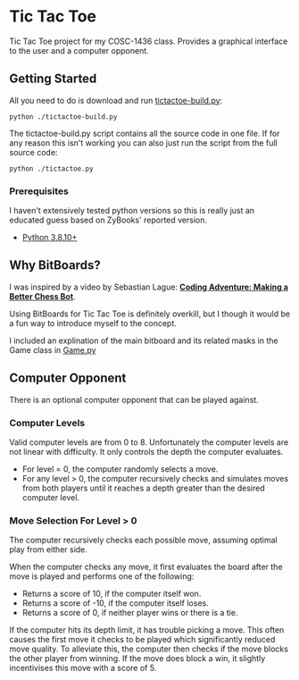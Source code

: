 # Tic Tac Toe

Tic Tac Toe project for my COSC-1436 class. Provides a graphical interface to the user and a computer opponent.

## Getting Started

All you need to do is download and run [tictactoe-build.py](tictactoe-build.py):

    python ./tictactoe-build.py

The tictactoe-build.py script contains all the source code in one file. If for any reason this isn't working you can also just run the script from the full source code:

    python ./tictactoe.py

### Prerequisites

I haven't extensively tested python versions so this is really just an educated guess based on ZyBooks' reported version.
- [Python 3.8.10+](https://www.python.org/downloads/release/python-3810/)

## Why BitBoards?

I was inspired by a video by Sebastian Lague: [**Coding Adventure: Making a Better Chess Bot**](https://www.youtube.com/watch?v=_vqlIPDR2TU&t=1175s).

Using BitBoards for Tic Tac Toe is definitely overkill, but I though it would be a fun way to introduce myself to the concept.

I included an explination of the main bitboard and its related masks in the Game class in [Game.py](src/game.py)

## Computer Opponent

There is an optional computer opponent that can be played against.

### Computer Levels

Valid computer levels are from 0 to 8. Unfortunately the computer levels are not linear with difficulty. It only controls the depth the computer evaluates.

- For level = 0, the computer randomly selects a move.
- For any level > 0, the computer recursively checks and simulates moves from both players until it reaches a depth greater than the desired computer level.

### Move Selection For Level > 0

The computer recursively checks each possible move, assuming optimal play from either side.

When the computer checks any move, it first evaluates the board after the move is played and performs one of the following:

- Returns a score of 10, if the computer itself won.
- Returns a score of -10, if the computer itself loses.
- Returns a score of 0, if neither player wins or there is a tie.

If the computer hits its depth limit, it has trouble picking a move. This often causes the first move it checks to be played which significantly reduced move quality. To alleviate this, the computer then checks if the move blocks the other player from winning. If the move does block a win, it slightly incentivises this move with a score of 5.